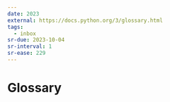 ```yaml
---
date: 2023
external: https://docs.python.org/3/glossary.html
tags:
  - inbox
sr-due: 2023-10-04
sr-interval: 1
sr-ease: 229
---
```


# Glossary



